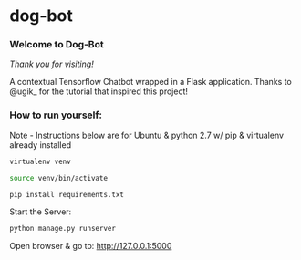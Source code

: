 # dog-bot
### Welcome to Dog-Bot
*Thank you for visiting!*

A contextual Tensorflow Chatbot wrapped in a Flask application. Thanks to @ugik_ for the tutorial that inspired this project!



### How to run yourself: 

Note - Instructions below are for Ubuntu & python 2.7 w/ pip & virtualenv already installed
 
```bash
virtualenv venv

source venv/bin/activate

pip install requirements.txt
```

Start the Server:
```bash
python manage.py runserver
```
Open browser & go to: http://127.0.0.1:5000


